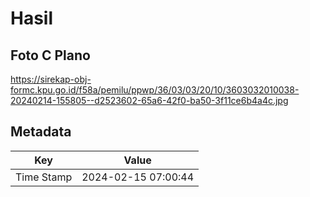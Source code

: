 # Hasil

## Foto C Plano

https://sirekap-obj-formc.kpu.go.id/f58a/pemilu/ppwp/36/03/03/20/10/3603032010038-20240214-155805--d2523602-65a6-42f0-ba50-3f11ce6b4a4c.jpg


## Metadata

| Key        | Value               |
| ---------- | ------------------- |
| Time Stamp | 2024-02-15 07:00:44 |



